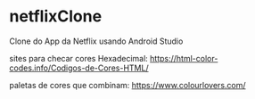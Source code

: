 # netflixClone
Clone do App da Netflix usando Android Studio

sites para checar cores Hexadecimal:
https://html-color-codes.info/Codigos-de-Cores-HTML/

paletas de cores que combinam:
https://www.colourlovers.com/
